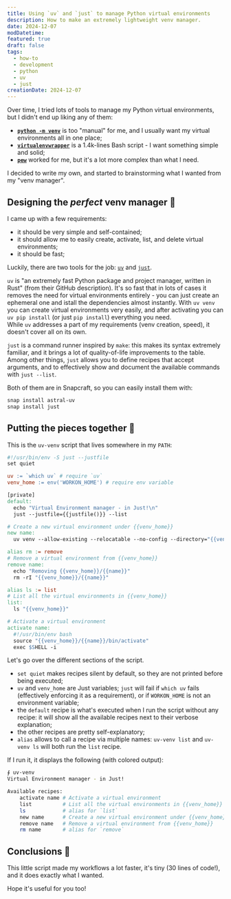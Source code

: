```yaml
---
title: Using `uv` and `just` to manage Python virtual environments
description: How to make an extremely lightweight venv manager.
date: 2024-12-07
modDatetime:
featured: true
draft: false
tags:
  - how-to
  - development
  - python
  - uv
  - just
creationDate: 2024-12-07
---
```


Over time, I tried lots of tools to manage my Python virtual environments, but I didn't end up liking any of them:

- [**`python -m venv`**](https://docs.python.org/3/library/venv.html) is too "manual" for me, and I usually want my virtual environments all in one place;
- [**`virtualenvwrapper`**](https://pypi.org/project/virtualenvwrapper/) is a 1.4k-lines Bash script - I want something simple and solid;
- [**`pew`**](https://github.com/pew-org/pew) worked for me, but it's a lot more complex than what I need.

I decided to write my own, and started to brainstorming what I wanted from my "venv manager".

## Designing the _perfect_ venv manager 📐

I came up with a few requirements:

- it should be very simple and self-contained;
- it should allow me to easily create, activate, list, and delete virtual environments;
- it should be fast;

Luckily, there are two tools for the job: [`uv`](https://github.com/astral-sh/uv) and [`just`](https://github.com/casey/just).

`uv` is "an extremely fast Python package and project manager, written in Rust" (from their GitHub description). It's so fast that in lots of cases it removes the need for virtual environments entirely - you can just create an ephemeral one and istall the dependencies almost instantly. With `uv venv` you can create virtual environments very easily, and after activating you can `uv pip install` (or just `pip install`) everything you need.  
While `uv` addresses a part of my requirements (venv creation, speed), it doesn't cover all on its own.

`just` is a command runner inspired by `make`: this makes its syntax extremely familiar, and it brings a lot of quality-of-life improvements to the table. Among other things, `just` allows you to define recipes that accept arguments, and to effectively show and document the available commands with `just --list`.

Both of them are in Snapcraft, so you can easily install them with:

```bash
snap install astral-uv
snap install just
```

## Putting the pieces together 🧩

This is the `uv-venv` script that lives somewhere in my `PATH`:

```makefile
#!/usr/bin/env -S just --justfile
set quiet

uv := `which uv` # require `uv`
venv_home := env('WORKON_HOME') # require env variable

[private]
default:
  echo "Virtual Environment manager - in Just!\n"
  just --justfile={{justfile()}} --list

# Create a new virtual environment under {{venv_home}}
new name:
  uv venv --allow-existing --relocatable --no-config --directory="{{venv_home}}" "{{name}}"

alias rm := remove
# Remove a virtual environment from {{venv_home}}
remove name:
  echo "Removing {{venv_home}}/{{name}}"
  rm -rI "{{venv_home}}/{{name}}"

alias ls := list
# List all the virtual environments in {{venv_home}}
list:
  ls "{{venv_home}}"

# Activate a virtual environment
activate name:
  #!/usr/bin/env bash
  source "{{venv_home}}/{{name}}/bin/activate"
  exec $SHELL -i
```

Let's go over the different sections of the script.

- `set quiet` makes recipes silent by default, so they are not printed before being executed;
- `uv` and `venv_home` are Just variables; `just` will fail if `which uv` fails (effectively enforcing it as a requirement), or if `WORKON_HOME` is not an environment variable;
- the `default` recipe is what's executed when I run the script without any recipe: it will show all the available recipes next to their verbose explanation;
- the other recipes are pretty self-explanatory;
- `alias` allows to call a recipe via multiple names: `uv-venv list` and `uv-venv ls` will both run the `list` recipe.

If I run it, it displays the following (with colored output):

```bash
∮ uv-venv
Virtual Environment manager - in Just!

Available recipes:
    activate name # Activate a virtual environment
    list          # List all the virtual environments in {{venv_home}}
    ls            # alias for `list`
    new name      # Create a new virtual environment under {{venv_home}}
    remove name   # Remove a virtual environment from {{venv_home}}
    rm name       # alias for `remove`
```

## Conclusions 🌷

This little script made my workflows a lot faster, it's tiny (30 lines of code!), and it does exactly what I wanted.

Hope it's useful for you too!
